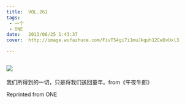 ```yaml
---
title:	VOL.261
tags:
 - 一个
 - ONE
date:	2013/06/25 1:43:37
cover:	http://image.wufazhuce.com/FivT54gi7i1muJkquh12CeDvUxl3

---
```

![](http://image.wufazhuce.com/FivT54gi7i1muJkquh12CeDvUxl3)
---

我们所得到的一切，只是将我们送回童年。from《午夜牛郎》
 
Reprinted from ONE
